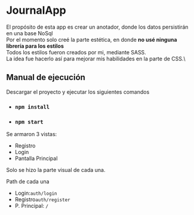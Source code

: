# JournalApp

El propósito de esta app es crear un anotador, donde los datos persistirán en una base NoSql\
Por el momento solo creé la parte estética, en donde **no usé ninguna librería para los estilos**\
Todos los estilos fueron creados por mi, mediante SASS.\
La idea fue hacerlo así para mejorar mis habilidades en la parte de CSS.\

## Manual de ejecución

Descargar el proyecto y ejecutar los siguientes comandos

- ### `npm install`
- ### `npm start`

Se armaron 3 vistas:

- Registro
- Login
- Pantalla Principal

Solo se hizo la parte visual de cada una. 

Path de cada una
- Login:`auth/login`
- Registro`auth/register`
- P. Principal: `/`



